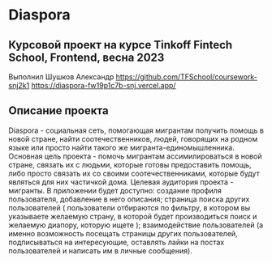 # Diaspora

## Курсовой проект на курсе Tinkoff Fintech School, Frontend, весна 2023

Выполнил Шушков Александр
https://github.com/TFSchool/coursework-snj2k1
https://diaspora-fw19p1c7b-snj.vercel.app/

## Описание проекта

Diaspora - социальная сеть, помогающая мигрантам получить помощь в новой стране, найти соотечественников, людей, говорящих на родном языке или просто найти такого же мигранта-единомышленника. Основная цель проекта - помочь мигрантам ассимилироваться в новой стране, связать их с людьми, которые готовы предоставить помощь, либо просто
связать их со своими соотечественниками, которые будут являться для них частичкой дома. Целевая аудитория проекта - мигранты. В приложении будет доступно: создание профиля пользователя, добавление в него описания; страница поиска других пользователей ( пользователи отбираются по фильтру, в котором вы указываете желаемую страну, в которой будет производиться поиск и желаемую диапору, которую ищете ); взаимодействие пользователей (а именно возможность посещать страницы других пользователей, подписываться на интересующие, оставлять лайки на постах пользователей и написать им в личные сообщения).
